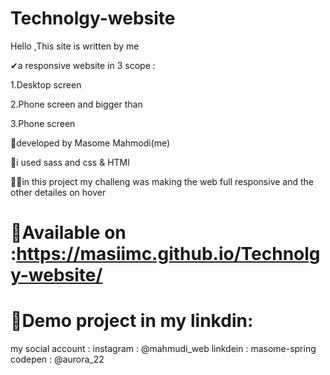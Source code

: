 # Technolgy-website

Hello ,This site is written by me

✔a responsive website in 3 scope :

1.Desktop screen

2.Phone screen and bigger than

3.Phone screen

🌼developed by Masome Mahmodi(me)

🤖i used sass and css & HTMl

🐱‍🏍in this project my challeng was making the web full responsive and the other detailes on hover

# 🍄Available on :https://masiimc.github.io/Technolgy-website/

# 🔗Demo project in my linkdin:

 my social account :
  instagram : @mahmudi_web
  linkdein : masome-spring
  codepen : @aurora_22
